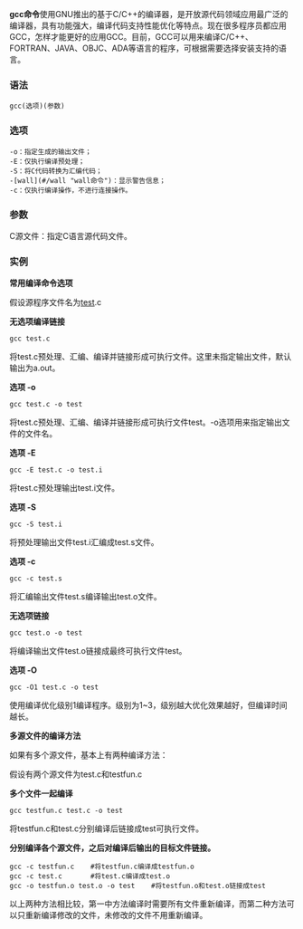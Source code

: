 **gcc命令**使用GNU推出的基于C/C++的编译器，是开放源代码领域应用最广泛的编译器，具有功能强大，编译代码支持性能优化等特点。现在很多程序员都应用GCC，怎样才能更好的应用GCC。目前，GCC可以用来编译C/C++、FORTRAN、JAVA、OBJC、ADA等语言的程序，可根据需要选择安装支持的语言。

### 语法  

```
gcc(选项)(参数)
```

### 选项  

```
-o：指定生成的输出文件；
-E：仅执行编译预处理；
-S：将C代码转换为汇编代码；
-[wall](#/wall "wall命令")：显示警告信息；
-c：仅执行编译操作，不进行连接操作。
```

### 参数  

C源文件：指定C语言源代码文件。

### 实例  

**常用编译命令选项**

假设源程序文件名为[test](#/test "test命令").c

**无选项编译链接**

```
gcc test.c
```

将test.c预处理、汇编、编译并链接形成可执行文件。这里未指定输出文件，默认输出为a.out。

**选项 -o**

```
gcc test.c -o test
```

将test.c预处理、汇编、编译并链接形成可执行文件test。-o选项用来指定输出文件的文件名。

**选项 -E**

```
gcc -E test.c -o test.i
```

将test.c预处理输出test.i文件。

**选项 -S**

```
gcc -S test.i
```

将预处理输出文件test.i汇编成test.s文件。

**选项 -c**

```
gcc -c test.s
```

将汇编输出文件test.s编译输出test.o文件。

**无选项链接**

```
gcc test.o -o test
```

将编译输出文件test.o链接成最终可执行文件test。

**选项 -O**

```
gcc -O1 test.c -o test
```

使用编译优化级别1编译程序。级别为1~3，级别越大优化效果越好，但编译时间越长。

**多源文件的编译方法**

如果有多个源文件，基本上有两种编译方法：

假设有两个源文件为test.c和testfun.c

**多个文件一起编译**

```
gcc testfun.c test.c -o test
```

将testfun.c和test.c分别编译后链接成test可执行文件。

**分别编译各个源文件，之后对编译后输出的目标文件链接。**

```
gcc -c testfun.c    #将testfun.c编译成testfun.o
gcc -c test.c       #将test.c编译成test.o
gcc -o testfun.o test.o -o test    #将testfun.o和test.o链接成test
```

以上两种方法相比较，第一中方法编译时需要所有文件重新编译，而第二种方法可以只重新编译修改的文件，未修改的文件不用重新编译。